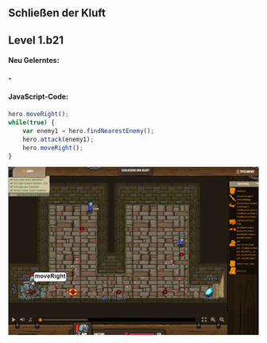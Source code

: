 ## **Schließen der Kluft**
## Level 1.b21

#### Neu Gelerntes:
<b>-</b>

[comment]: <> (Was wurde gelernt und wie funktioniert die Technik?)

#### JavaScript-Code:
```js
hero.moveRight();
while(true) {
    var enemy1 = hero.findNearestEnemy();
    hero.attack(enemy1);
    hero.moveRight();
}
```
![image](lvl1_b21.png)